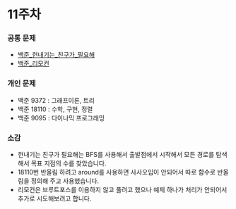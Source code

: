 # 11주차

### 공통 문제
  - [백준_헌내기는_친구가_필요해](https://www.acmicpc.net/problem/21736) 
  - [백준_리모컨](https://www.acmicpc.net/problem/1107)


### 개인 문제
  - 백준 9372 : 그래프이론, 트리
  - 백준 18110 : 수학, 구현, 정렬
  - 백준 9095 : 다이나믹 프로그래밍

### 소감
  - 헌내기는 친구가 필요해는 BFS를 사용해서 출발점에서 시작해서 모든 경로를 탐색해서 목표 지점의 수를 찾았습니다.
  - 18110번 반올림 하려고 around를 사용하면 사사오입이 안되어서 따로 함수로 반올림을 정의해 주고 사용했습니다.
  - 리모컨은 브루트포스를 이용하지 않고 풀려고 했으나 예제 하나가 처리가 안되어서 추가로 시도해보려고 합니다.
